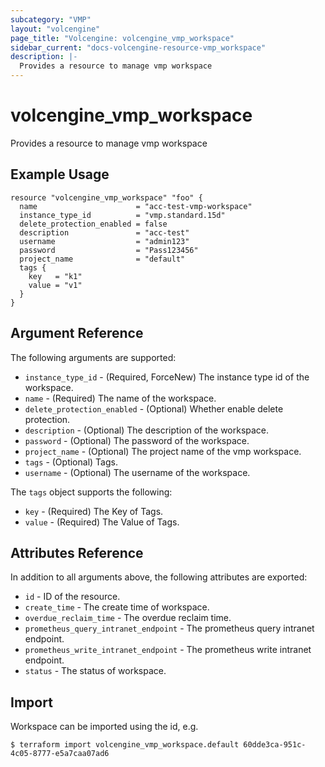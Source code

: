 ```yaml
---
subcategory: "VMP"
layout: "volcengine"
page_title: "Volcengine: volcengine_vmp_workspace"
sidebar_current: "docs-volcengine-resource-vmp_workspace"
description: |-
  Provides a resource to manage vmp workspace
---
```

# volcengine_vmp_workspace
Provides a resource to manage vmp workspace
## Example Usage
```hcl
resource "volcengine_vmp_workspace" "foo" {
  name                      = "acc-test-vmp-workspace"
  instance_type_id          = "vmp.standard.15d"
  delete_protection_enabled = false
  description               = "acc-test"
  username                  = "admin123"
  password                  = "Pass123456"
  project_name              = "default"
  tags {
    key   = "k1"
    value = "v1"
  }
}
```
## Argument Reference
The following arguments are supported:
* `instance_type_id` - (Required, ForceNew) The instance type id of the workspace.
* `name` - (Required) The name of the workspace.
* `delete_protection_enabled` - (Optional) Whether enable delete protection.
* `description` - (Optional) The description of the workspace.
* `password` - (Optional) The password of the workspace.
* `project_name` - (Optional) The project name of the vmp workspace.
* `tags` - (Optional) Tags.
* `username` - (Optional) The username of the workspace.

The `tags` object supports the following:

* `key` - (Required) The Key of Tags.
* `value` - (Required) The Value of Tags.

## Attributes Reference
In addition to all arguments above, the following attributes are exported:
* `id` - ID of the resource.
* `create_time` - The create time of workspace.
* `overdue_reclaim_time` - The overdue reclaim time.
* `prometheus_query_intranet_endpoint` - The prometheus query intranet endpoint.
* `prometheus_write_intranet_endpoint` - The prometheus write intranet endpoint.
* `status` - The status of workspace.


## Import
Workspace can be imported using the id, e.g.
```
$ terraform import volcengine_vmp_workspace.default 60dde3ca-951c-4c05-8777-e5a7caa07ad6
```

